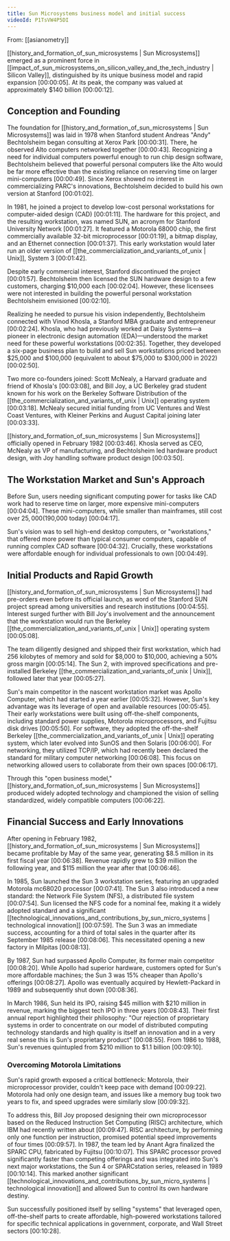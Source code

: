 ```yaml
---
title: Sun Microsystems business model and initial success
videoId: P1TsVW4P5DI
---
```


From: [[asianometry]] <br/> 

[[history_and_formation_of_sun_microsystems | Sun Microsystems]] emerged as a prominent force in [[impact_of_sun_microsystems_on_silicon_valley_and_the_tech_industry | Silicon Valley]], distinguished by its unique business model and rapid expansion [00:00:05]. At its peak, the company was valued at approximately $140 billion [00:00:12].

## Conception and Founding
The foundation for [[history_and_formation_of_sun_microsystems | Sun Microsystems]] was laid in 1978 when Stanford student Andreas "Andy" Bechtolsheim began consulting at Xerox Park [00:00:31]. There, he observed Alto computers networked together [00:00:43]. Recognizing a need for individual computers powerful enough to run chip design software, Bechtolsheim believed that powerful personal computers like the Alto would be far more effective than the existing reliance on reserving time on larger mini-computers [00:00:49]. Since Xerox showed no interest in commercializing PARC's innovations, Bechtolsheim decided to build his own version at Stanford [00:01:02].

In 1981, he joined a project to develop low-cost personal workstations for computer-aided design (CAD) [00:01:11]. The hardware for this project, and the resulting workstation, was named SUN, an acronym for Stanford University Network [00:01:27]. It featured a Motorola 68000 chip, the first commercially available 32-bit microprocessor [00:01:19], a bitmap display, and an Ethernet connection [00:01:37]. This early workstation would later run an older version of [[the_commercialization_and_variants_of_unix | Unix]], System 3 [00:01:42].

Despite early commercial interest, Stanford discontinued the project [00:01:57]. Bechtolsheim then licensed the SUN hardware design to a few customers, charging $10,000 each [00:02:04]. However, these licensees were not interested in building the powerful personal workstation Bechtolsheim envisioned [00:02:10].

Realizing he needed to pursue his vision independently, Bechtolsheim connected with Vinod Khosla, a Stanford MBA graduate and entrepreneur [00:02:24]. Khosla, who had previously worked at Daisy Systems—a pioneer in electronic design automation (EDA)—understood the market need for these powerful workstations [00:02:35]. Together, they developed a six-page business plan to build and sell Sun workstations priced between $25,000 and $100,000 (equivalent to about $75,000 to $300,000 in 2022) [00:02:50].

Two more co-founders joined: Scott McNealy, a Harvard graduate and friend of Khosla's [00:03:08], and Bill Joy, a UC Berkeley grad student known for his work on the Berkeley Software Distribution of the [[the_commercialization_and_variants_of_unix | Unix]] operating system [00:03:18]. McNealy secured initial funding from UC Ventures and West Coast Ventures, with Kleiner Perkins and August Capital joining later [00:03:33].

[[history_and_formation_of_sun_microsystems | Sun Microsystems]] officially opened in February 1982 [00:03:46]. Khosla served as CEO, McNealy as VP of manufacturing, and Bechtolsheim led hardware product design, with Joy handling software product design [00:03:50].

## The Workstation Market and Sun's Approach
Before Sun, users needing significant computing power for tasks like CAD work had to reserve time on larger, more expensive mini-computers [00:04:04]. These mini-computers, while smaller than mainframes, still cost over $25,000 ($190,000 today) [00:04:17].

Sun's vision was to sell high-end desktop computers, or "workstations," that offered more power than typical consumer computers, capable of running complex CAD software [00:04:32]. Crucially, these workstations were affordable enough for individual professionals to own [00:04:49].

## Initial Products and Rapid Growth
[[history_and_formation_of_sun_microsystems | Sun Microsystems]] had pre-orders even before its official launch, as word of the Stanford SUN project spread among universities and research institutions [00:04:55]. Interest surged further with Bill Joy's involvement and the announcement that the workstation would run the Berkeley [[the_commercialization_and_variants_of_unix | Unix]] operating system [00:05:08].

The team diligently designed and shipped their first workstation, which had 256 kilobytes of memory and sold for $8,000 to $10,000, achieving a 50% gross margin [00:05:14]. The Sun 2, with improved specifications and pre-installed Berkeley [[the_commercialization_and_variants_of_unix | Unix]], followed later that year [00:05:27].

Sun's main competitor in the nascent workstation market was Apollo Computer, which had started a year earlier [00:05:32]. However, Sun's key advantage was its leverage of open and available resources [00:05:45]. Their early workstations were built using off-the-shelf components, including standard power supplies, Motorola microprocessors, and Fujitsu disk drives [00:05:50]. For software, they adopted the off-the-shelf Berkeley [[the_commercialization_and_variants_of_unix | Unix]] operating system, which later evolved into SunOS and then Solaris [00:06:00]. For networking, they utilized TCP/IP, which had recently been declared the standard for military computer networking [00:06:08]. This focus on networking allowed users to collaborate from their own spaces [00:06:17].

Through this "open business model," [[history_and_formation_of_sun_microsystems | Sun Microsystems]] produced widely adopted technology and championed the vision of selling standardized, widely compatible computers [00:06:22].

## Financial Success and Early Innovations
After opening in February 1982, [[history_and_formation_of_sun_microsystems | Sun Microsystems]] became profitable by May of the same year, generating $8.5 million in its first fiscal year [00:06:38]. Revenue rapidly grew to $39 million the following year, and $115 million the year after that [00:06:46].

In 1985, Sun launched the Sun 3 workstation series, featuring an upgraded Motorola mc68020 processor [00:07:41]. The Sun 3 also introduced a new standard: the Network File System (NFS), a distributed file system [00:07:54]. Sun licensed the NFS code for a nominal fee, making it a widely adopted standard and a significant [[technological_innovations_and_contributions_by_sun_micro_systems | technological innovation]] [00:07:59]. The Sun 3 was an immediate success, accounting for a third of total sales in the quarter after its September 1985 release [00:08:06]. This necessitated opening a new factory in Milpitas [00:08:13].

By 1987, Sun had surpassed Apollo Computer, its former main competitor [00:08:20]. While Apollo had superior hardware, customers opted for Sun's more affordable machines; the Sun 3 was 15% cheaper than Apollo's offerings [00:08:27]. Apollo was eventually acquired by Hewlett-Packard in 1989 and subsequently shut down [00:08:36].

In March 1986, Sun held its IPO, raising $45 million with $210 million in revenue, marking the biggest tech IPO in three years [00:08:43]. Their first annual report highlighted their philosophy: "Our rejection of proprietary systems in order to concentrate on our model of distributed computing technology standards and high quality is itself an innovation and in a very real sense this is Sun's proprietary product" [00:08:55]. From 1986 to 1988, Sun's revenues quintupled from $210 million to $1.1 billion [00:09:10].

### Overcoming Motorola Limitations
Sun's rapid growth exposed a critical bottleneck: Motorola, their microprocessor provider, couldn't keep pace with demand [00:09:22]. Motorola had only one design team, and issues like a memory bug took two years to fix, and speed upgrades were similarly slow [00:09:32].

To address this, Bill Joy proposed designing their own microprocessor based on the Reduced Instruction Set Computing (RISC) architecture, which IBM had recently written about [00:09:47]. RISC architecture, by performing only one function per instruction, promised potential speed improvements of four times [00:09:57]. In 1987, the team led by Anant Agra finalized the SPARC CPU, fabricated by Fujitsu [00:10:07]. This SPARC processor proved significantly faster than competing offerings and was integrated into Sun's next major workstations, the Sun 4 or SPARCstation series, released in 1989 [00:10:14]. This marked another significant [[technological_innovations_and_contributions_by_sun_micro_systems | technological innovation]] and allowed Sun to control its own hardware destiny.

Sun successfully positioned itself by selling "systems" that leveraged open, off-the-shelf parts to create affordable, high-powered workstations tailored for specific technical applications in government, corporate, and Wall Street sectors [00:10:28].